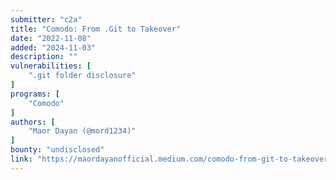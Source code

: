 ```yaml
---
submitter: "c2a"
title: "Comodo: From .Git to Takeover"
date: "2022-11-08"
added: "2024-11-03"
description: ""
vulnerabilities: [
    ".git folder disclosure"
]
programs: [
    "Comodo"
]
authors: [
    "Maor Dayan (@mord1234)"
]
bounty: "undisclosed"
link: "https://maordayanofficial.medium.com/comodo-from-git-to-takeover-803ffb8b57e3"
---
```




